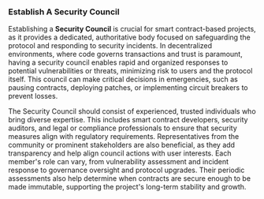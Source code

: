### Establish A Security Council

Establishing a **Security Council** is crucial for smart contract-based projects, as it provides a dedicated, authoritative body focused on safeguarding the protocol and responding to security incidents. In decentralized environments, where code governs transactions and trust is paramount, having a security council enables rapid and organized responses to potential vulnerabilities or threats, minimizing risk to users and the protocol itself. This council can make critical decisions in emergencies, such as pausing contracts, deploying patches, or implementing circuit breakers to prevent losses. 

The Security Council should consist of experienced, trusted individuals who bring diverse expertise. This includes smart contract developers, security auditors, and legal or compliance professionals to ensure that security measures align with regulatory requirements. Representatives from the community or prominent stakeholders are also beneficial, as they add transparency and help align council actions with user interests. Each member's role can vary, from vulnerability assessment and incident response to governance oversight and protocol upgrades. Their periodic assessments also help determine when contracts are secure enough to be made immutable, supporting the project's long-term stability and growth.